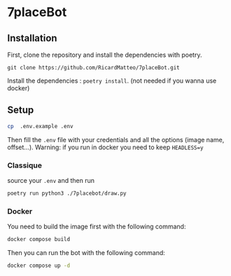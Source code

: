 # 7placeBot
## Installation

First, clone the repository and install the dependencies with poetry.
```
git clone https://github.com/RicardMatteo/7placeBot.git
```

Install the dependencies : `poetry install`. (not needed if you wanna use docker)

## Setup

```bash
cp  .env.example .env
```
Then fill the `.env` file with your credentials and all the options (image name, offset...).
Warning: if you run in docker you need to keep `HEADLESS=y`

### Classique

source your `.env` and then run 
```bash
poetry run python3 ./7placebot/draw.py
```

### Docker

You need to build the image first with the following command:
```bash
docker compose build
```

Then you can run the bot with the following command:
```bash
docker compose up -d
```
